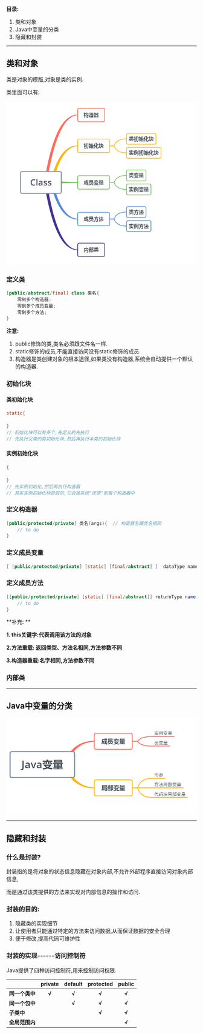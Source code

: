 **目录:**

1. 类和对象
2. Java中变量的分类
3. 隐藏和封装

------

## 类和对象

类是对象的模版,对象是类的实例.

类里面可以有:

![Classçåé¨.png](https://github.com/HuangYiCheng1997/create-picture-url/blob/master/java/CrazyJava/Class%E7%9A%84%E5%86%85%E9%83%A8.png?raw=true) 

### 定义类

```java
[public/abstract/final] class 类名{
    零到多个构造器;
    零到多个成员变量;
    零到多个方法;
}
```

**注意:**

1. public修饰的类,类名必须跟文件名一样.
2. static修饰的成员,不能直接访问没有static修饰的成员.
3. 构造器是类创建对象的根本途径,如果类没有构造器,系统会自动提供一个默认的构造器.

### 初始化块

#### 类初始化块

```java
static{
    
}
// 初始化块可以有多个,先定义的先执行
// 先执行父类的类初始化块,然后再执行本类的初始化块
```

#### 实例初始化块

```java
{
    
}
// 先实例初始化,然后再执行构造器
// 其实实例初始化块是假的,它会被系统"还原"到每个构造器中
```

### 定义构造器

```java
[public/protected/private] 类名(args){  // 构造器名跟类名相同
    // to do
}
```

### 定义成员变量

```java
[ [public/protected/private] [static] [final/abstract] ]  dataType name;
```

### 定义成员方法

```java
[[public/protected/private] [static] [final/abstract]] returnType name(args){
    // to do
}
```

**补充: **

**1. this关键字:代表调用该方法的对象**

**2.方法重载: 返回类型、方法名相同,方法参数不同**

**3.构造器重载:名字相同,方法参数不同**

### 内部类

-----------

## Java中变量的分类

![](https://github.com/HuangYiCheng1997/create-picture-url/blob/master/java/Java%E5%8F%98%E9%87%8F%E7%B1%BB%E5%9E%8B.png?raw=true)



-----

## 隐藏和封装

### 什么是封装?

封装指的是将对象的状态信息隐藏在对象内部,不允许外部程序直接访问对象内部信息,

而是通过该类提供的方法来实现对内部信息的操作和访问.

### 封装的目的:

1. 隐藏类的实现细节
2. 让使用者只能通过特定的方法来访问数据,从而保证数据的安全合理
3. 便于修改,提高代码可维护性

### 封装的实现------访问控制符

Java提供了四种访问控制符,用来控制访问权限.

|                | private | default | protected | public |
| :------------- | :-----: | :-----: | :-------: | :----: |
| **同一个类中** |  **√**  |  **√**  |   **√**   | **√**  |
| **同一个包中** |         |  **√**  |   **√**   | **√**  |
| **子类中**     |         |         |   **√**   | **√**  |
| **全局范围内** |         |         |           | **√**  |



